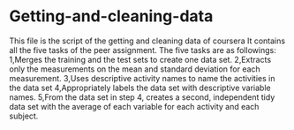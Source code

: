 # Getting-and-cleaning-data
This file is the script of the getting and cleaning data of coursera
It contains all the five tasks of the peer assignment.
The five tasks are as followings:
1,Merges the training and the test sets to create one data set.
2,Extracts only the measurements on the mean and standard deviation for each measurement. 
3,Uses descriptive activity names to name the activities in the data set
4,Appropriately labels the data set with descriptive variable names.
5,From the data set in step 4, creates a second, independent tidy data set with the average of each variable for each activity and each subject.

